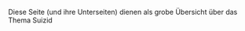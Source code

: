 ﻿<!--t WARNUNG vor SELBSTMORD! t-->
<!--d  d-->



Diese Seite (und ihre Unterseiten) dienen als grobe Übersicht über das Thema Suizid